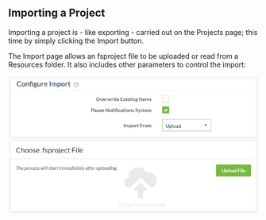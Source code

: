 ## Importing a Project ##

Importing a project is - like exporting - carried out on the Projects page; this time by simply clicking the Import button.

The Import page allows an fsproject file to be uploaded or read from a Resources folder. It also includes other parameters to control the import:

![](./Images/Img5.011.ImportAProject.png)

